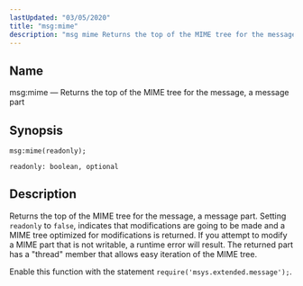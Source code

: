 ```yaml
---
lastUpdated: "03/05/2020"
title: "msg:mime"
description: "msg mime Returns the top of the MIME tree for the message a message part msg mime readonly Returns the top of the MIME tree for the message a message part Setting readonly to false indicates that modifications are going to be made and a MIME tree optimized for modifications..."
---
```


<a name="lua.ref.msg_mime"></a> 
## Name

msg:mime — Returns the top of the MIME tree for the message, a message part

<a name="idp16856048"></a> 
## Synopsis

`msg:mime(readonly);`

`readonly: boolean, optional`<a name="idp16859024"></a> 
## Description

Returns the top of the MIME tree for the message, a message part. Setting `readonly` to `false`, indicates that modifications are going to be made and a MIME tree optimized for modifications is returned. If you attempt to modify a MIME part that is not writable, a runtime error will result. The returned part has a "thread" member that allows easy iteration of the MIME tree.

Enable this function with the statement `require('msys.extended.message');`.